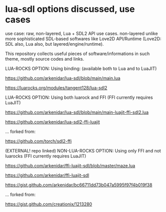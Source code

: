 # lua-sdl options discussed, use cases

use case: raw, non-layered, Lua + SDL2 API use cases.
non-layered unlike more sophisticated SDL-based softwares like Love2D API/Runtime (Love2D: SDL also, Lua also, but layered/engine/runtime).

This repository collects useful pieces of software/informations in such theme, mostly source codes and links.

LUA-ROCKS OPTION: Using binding: (available both to Lua and to LuaJIT)

https://github.com/arkenidar/lua-sdl/blob/main/main.lua

https://luarocks.org/modules/tangent128/lua-sdl2

LUA-ROCKS OPTION: Using both luarock and FFI (FFI currently requires LuaJIT)

https://github.com/arkenidar/lua-sdl/blob/main/main-luajit-ffi-sdl2.lua

https://github.com/arkenidar/lua-sdl2-ffi-luajit

... forked from:

https://github.com/torch/sdl2-ffi

(EXTERNAL! repo linked) NON-LUA-ROCKS OPTION: Using only FFI and not luarocks (FFI currently requires LuaJIT)

https://github.com/arkenidar/ffi-luajit-sdl/blob/master/maze.lua

https://github.com/arkenidar/ffi-luajit-sdl

https://gist.github.com/arkenidar/bc66711dd73b047a5995f97f4b019f38

... forked from:

https://gist.github.com/creationix/1213280
